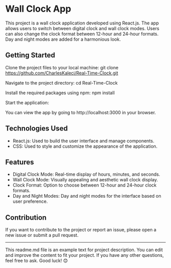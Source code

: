 # Wall Clock App

This project is a wall clock application developed using React.js. The app allows users to switch between digital clock and wall clock modes. Users can also change the clock format between 12-hour and 24-hour formats. Day and night modes are added for a harmonious look.

## Getting Started

Clone the project files to your local machine:
git clone https://github.com/CharlesKaleci/Real-Time-Clock.git

Navigate to the project directory:
cd Real-Time-Clock

Install the required packages using npm:
npm install

Start the application:


You can view the app by going to http://localhost:3000 in your browser.

## Technologies Used

- React.js: Used to build the user interface and manage components.
- CSS: Used to style and customize the appearance of the application.

## Features

- Digital Clock Mode: Real-time display of hours, minutes, and seconds.
- Wall Clock Mode: Visually appealing and aesthetic wall clock display.
- Clock Format: Option to choose between 12-hour and 24-hour clock formats.
- Day and Night Modes: Day and night modes for the interface based on user preference.

## Contribution

If you want to contribute to the project or report an issue, please open a new issue or submit a pull request.

---
This readme.md file is an example text for project description. You can edit and improve the content to fit your project. If you have any other questions, feel free to ask. Good luck! 😊
